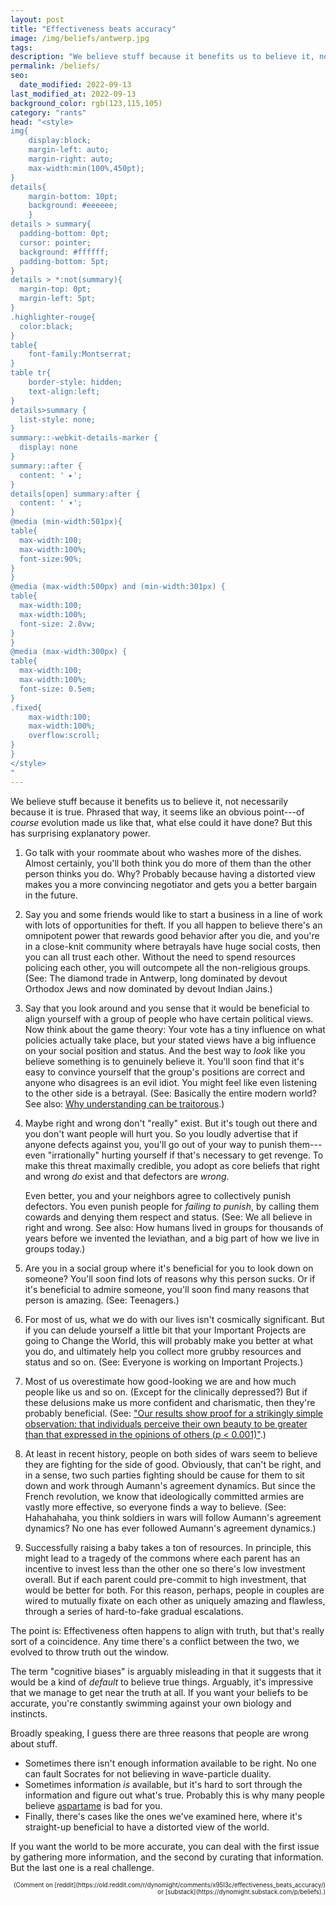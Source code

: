 ```yaml
---
layout: post
title: "Effectiveness beats accuracy"
image: /img/beliefs/antwerp.jpg
tags: 
description: "We believe stuff because it benefits us to believe it, not necessarily because it is true."
permalink: /beliefs/
seo:
  date_modified: 2022-09-13
last_modified_at: 2022-09-13
background_color: rgb(123,115,105)
category: "rants"
head: "<style>
img{
    display:block;
    margin-left: auto;
    margin-right: auto;
    max-width:min(100%,450pt);
}
details{
    margin-bottom: 10pt;
    background: #eeeeee;
    }
details > summary{
  padding-bottom: 0pt;
  cursor: pointer;
  background: #ffffff;
  padding-bottom: 5pt;
}
details > *:not(summary){
  margin-top: 0pt;
  margin-left: 5pt;
}
.highlighter-rouge{
  color:black;
}
table{
    font-family:Montserrat;
}
table tr{
    border-style: hidden;
    text-align:left;
}
details>summary {
  list-style: none;
}
summary::-webkit-details-marker {
  display: none
}
summary::after {
  content: ' ▸';
}
details[open] summary:after {
  content: ' ▾';
}
@media (min-width:501px){
table{
  max-width:100;
  max-width:100%;
  font-size:90%;
}
}
@media (max-width:500px) and (min-width:301px) {
table{
  max-width:100;
  max-width:100%;
  font-size: 2.8vw;
}
}
@media (max-width:300px) {
table{
  max-width:100;
  max-width:100%;
  font-size: 0.5em;
}
.fixed{
    max-width:100;
    max-width:100%;
    overflow:scroll;
}
}
</style>
"
---
```


We believe stuff because it benefits us to believe it, not necessarily because it is true. Phrased that way, it seems like an obvious point---of *course* evolution made us like that, what else could it have done? But this has surprising explanatory power.

1. Go talk with your roommate about who washes more of the dishes. Almost certainly, you'll both think you do more of them than the other person thinks you do. Why? Probably because having a distorted view makes you a more convincing negotiator and gets you a better bargain in the future.

2. Say you and some friends would like to start a business in a line of work with lots of opportunities for theft. If you all happen to believe there's an omnipotent power that rewards good behavior after you die, and you're in a close-knit community where betrayals have huge social costs, then you can all trust each other. Without the need to spend resources policing each other, you will outcompete all the non-religious groups. (See: The diamond trade in Antwerp, long dominated by devout Orthodox Jews and now dominated by devout Indian Jains.)

3. Say that you look around and you sense that it would be beneficial to align yourself with a group of people who have certain political views. Now think about the game theory: Your vote has a tiny influence on what policies actually take place, but your stated views have a big influence on your social position and status. And the best way to *look* like you believe something is to genuinely believe it. You'll soon find that it's easy to convince yourself that the group's positions are correct and anyone who disagrees is an evil idiot. You might feel like even listening to the other side is a betrayal. (See: Basically the entire modern world? See also: [Why understanding can be traitorous](/traitorous/).)

4. Maybe right and wrong don't "really" exist. But it's tough out there and you don't want people will hurt you. So you loudly advertise that if anyone defects against you, you'll go out of your way to punish them---even "irrationally" hurting yourself if that's necessary to get revenge. To make this threat maximally credible, you adopt as core beliefs that right and wrong *do* exist and that defectors are *wrong*. 

   Even better, you and your neighbors agree to collectively punish defectors. You even punish people for *failing to punish*, by calling them cowards and denying them respect and status. (See: We all believe in right and wrong. See also: How humans lived in groups for thousands of years before we invented the leviathan, and a big part of how we live in groups today.)

5. Are you in a social group where it's beneficial for you to look down on someone? You'll soon find lots of reasons why this person sucks. Or if it's beneficial to admire someone, you'll soon find many reasons that person is amazing. (See: Teenagers.)

6. For most of us, what we do with our lives isn't cosmically significant. But if you can delude yourself a little bit that your Important Projects are going to Change the World, this will probably make you better at what you do, and ultimately help you collect more grubby resources and status and so on. (See: Everyone is working on Important Projects.)

7. Most of us overestimate how good-looking we are and how much people like us and so on. (Except for the clinically depressed?) But if these delusions make us more confident and charismatic, then they're probably beneficial. (See: ["Our results show proof for a strikingly simple observation: that individuals perceive their own beauty to be greater than that expressed  in the opinions of others (*p* < 0.001)"](https://doi.org/10.1016/j.jcms.2012.02.007).)

8. At least in recent history, people on both sides of wars seem to believe they are fighting for the side of good. Obviously, that can't be right, and in a sense, two such parties fighting should be cause for them to sit down and work through Aumann's agreement dynamics. But since the French revolution, we know that ideologically committed armies are vastly more effective, so everyone finds a way to believe. (See: Hahahahaha, you think soldiers in wars will follow Aumann's agreement dynamics? No one has ever followed Aumann's agreement dynamics.)

9. Successfully raising a baby takes a ton of resources. In principle, this might lead to a tragedy of the commons where each parent has an incentive to invest less than the other one so there's low investment overall. But if each parent could pre-commit to high investment, that would be better for both. For this reason, perhaps, people in couples are wired to mutually fixate on each other as uniquely amazing and flawless, through a series of hard-to-fake gradual escalations.

The point is: Effectiveness often happens to align with truth, but that's really sort of a coincidence. Any time there's a conflict between the two, we evolved to throw truth out the window.

The term "cognitive biases" is arguably misleading in that it suggests that it would be a kind of *default* to believe true things. Arguably, it's impressive that we manage to get near the truth at all. If you want your beliefs to be accurate, you're constantly swimming against your own biology and instincts.

Broadly speaking, I guess there are three reasons that people are wrong about stuff.

* Sometimes there isn't enough information available to be right. No one can fault Socrates for not believing in wave-particle duality.
* Sometimes information *is* available, but it's hard to sort through the information and figure out what's true. Probably this is why many people believe [aspartame](/aspartame/) is bad for you.
* Finally, there's cases like the ones we've examined here, where it's straight-up beneficial to have a distorted view of the world.

If you want the world to be more accurate, you can deal with the first issue by gathering more information, and the second by curating that information. But the last one is a real challenge.

<div style="font-size:70%; text-align:right;" markdown="1">
(Comment on [reddit](https://old.reddit.com/r/dynomight/comments/x95l3c/effectiveness_beats_accuracy/) or [substack](https://dynomight.substack.com/p/beliefs).)